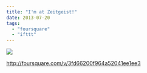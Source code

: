 ```yaml
---
title: "I'm at Zeitgeist!"
date: 2013-07-20
tags: 
  - "foursquare"
  - "ifttt"
---
```


![](images/staticmap?center=37.770116839430536,-122.42210805416107&zoom=16&size=710x440&maptype=roadmap&sensor=false&markers=color:red%7C37.770116839430536,-122.42210805416107)  
  
http://foursquare.com/v/3fd66200f964a52041ee1ee3

